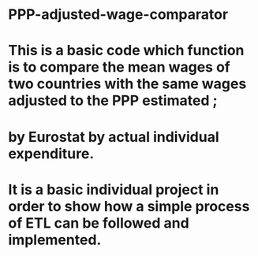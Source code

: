 # PPP-adjusted-wage-comparator
# This is a basic code which function is to compare the mean wages of two countries with the same wages adjusted to the PPP estimated ;
# by Eurostat by actual individual expenditure.
# It is a basic individual project in order to show how a simple process of ETL can be followed and implemented.
